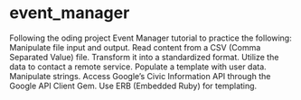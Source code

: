 # event_manager
Following the oding project Event Manager tutorial to practice the following:
Manipulate file input and output.
Read content from a CSV (Comma Separated Value) file.
Transform it into a standardized format.
Utilize the data to contact a remote service.
Populate a template with user data.
Manipulate strings.
Access Google’s Civic Information API through the Google API Client Gem.
Use ERB (Embedded Ruby) for templating.
